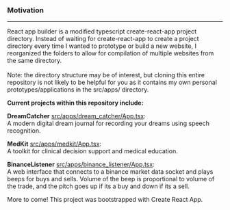 ### Motivation 

---

React app builder is a modified typescript create-react-app project directory. Instead of waiting for create-react-app to create a project directory every time I wanted to prototype or build a new website, I reorganized the folders to allow for compilation of multiple websites from the same directory. 
<br/> <br/>
Note: the directory structure may be of interest, but cloning this entire repository is not likely to be helpful for you as it contains my own personal prototypes/applications in the src/apps/ directory.

<b>Current projects within this repository include:</b>

<b>DreamCatcher</b> [src/apps/dream_catcher/App.tsx](https://github.com/sheunaluko/react_app_builder/tree/master/src/apps/dream_catcher): <br/>
A modern digital dream journal for recording your dreams using speech recognition.

<b>MedKit</b> [src/apps/medkit/App.tsx](https://github.com/sheunaluko/react_app_builder/tree/master/src/apps/medkit): <br/>
A toolkit for clinical decision support and medical education.

<b>BinanceListener</b> [src/apps/binance_listener/App.tsx](https://github.com/sheunaluko/react_app_builder/tree/master/src/apps/binance_listener): <br/>
A web interface that connects to a binance market data socket and plays beeps for buys and sells. Volume of the beep is proportional to volume of the trade, and the pitch goes up if its a buy and down if its a sell.

More to come!
This project was bootstrapped with Create React App.
